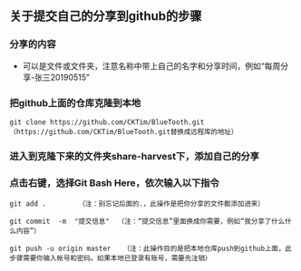 ## 关于提交自己的分享到github的步骤
### 分享的内容
- 可以是文件或文件夹，注意名称中带上自己的名字和分享时间，例如“每周分享-张三20190515”

### 把github上面的仓库克隆到本地
```
git clone https://github.com/CKTim/BlueTooth.git（https://github.com/CKTim/BlueTooth.git替换成远程库的地址）
```
### 进入到克隆下来的文件夹share-harvest下，添加自己的分享
### 点击右键，选择Git Bash Here，依次输入以下指令
```
git add .        （注：别忘记后面的.，此操作是把你分享的文件都添加进来）
```
```
git commit  -m  "提交信息"  （注：“提交信息”里面换成你需要，例如“我分享了什么什么内容”）
```
```
git push -u origin master   （注：此操作目的是把本地仓库push到github上面，此步骤需要你输入帐号和密码。如果本地已登录有账号，需要先注销）
```

